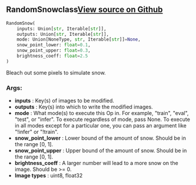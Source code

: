## RandomSnow<span class="tag">class</span><a class="sourcelink" href=https://github.com/fastestimator/fastestimator/blob/r1.1/fastestimator/op/numpyop/univariate/random_snow.py/#L24-L54>View source on Github</a>
```python
RandomSnow(
	inputs: Union[str, Iterable[str]],
	outputs: Union[str, Iterable[str]],
	mode: Union[NoneType, str, Iterable[str]]=None,
	snow_point_lower: float=0.1,
	snow_point_upper: float=0.3,
	brightness_coeff: float=2.5
)
```
Bleach out some pixels to simulate snow.


<h3>Args:</h3>

* **inputs** :  Key(s) of images to be modified.
* **outputs** :  Key(s) into which to write the modified images.
* **mode** :  What mode(s) to execute this Op in. For example, "train", "eval", "test", or "infer". To execute        regardless of mode, pass None. To execute in all modes except for a particular one, you can pass an argument        like "!infer" or "!train".
* **snow_point_lower** :  Lower bound of the amount of snow. Should be in the range [0, 1].
* **snow_point_upper** :  Upper bound of the amount of snow. Should be in the range [0, 1].
* **brightness_coeff** :  A larger number will lead to a more snow on the image. Should be >= 0.
* **Image types** :     uint8, float32



